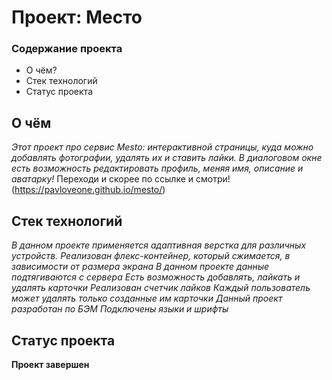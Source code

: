 # Проект: Место

### Содержание проекта
* О чём?
* Стек технологий
* Статус проекта

## **О чём**

*Этот проект про сервис Mesto: интерактивной страницы, куда можно добавлять фотографии, удалять их и ставить лайки.*
*В диалоговом окне есть возможность редактировать профиль, меняя имя, описание и аватарку!*
Переходи и скорее по ссылке и смотри! (https://pavloveone.github.io/mesto/)

## **Стек технологий**

*В данном проекте применяется адаптивная верстка для различных устройств.*
*Реализован флекс-контейнер, который сжимается, в зависимости от размера экрана*
*В данном проекте данные подтягиваются с сервера*
*Есть возможность добавлять, лайкать и удалять карточки*
*Реализован счетчик лайков*
*Каждый пользователь может удалять только созданные им карточки*
*Данный проект разработан по БЭМ*
*Подключены языки и шрифты*

## **Статус проекта**

**Проект завершен**
